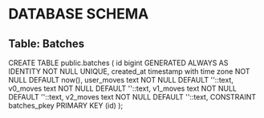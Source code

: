 # DATABASE SCHEMA

## Table: Batches

CREATE TABLE public.batches (
  id bigint GENERATED ALWAYS AS IDENTITY NOT NULL UNIQUE,
  created_at timestamp with time zone NOT NULL DEFAULT now(),
  user_moves text NOT NULL DEFAULT ''::text,
  v0_moves text NOT NULL DEFAULT ''::text,
  v1_moves text NOT NULL DEFAULT ''::text,
  v2_moves text NOT NULL DEFAULT ''::text,
  CONSTRAINT batches_pkey PRIMARY KEY (id)
);